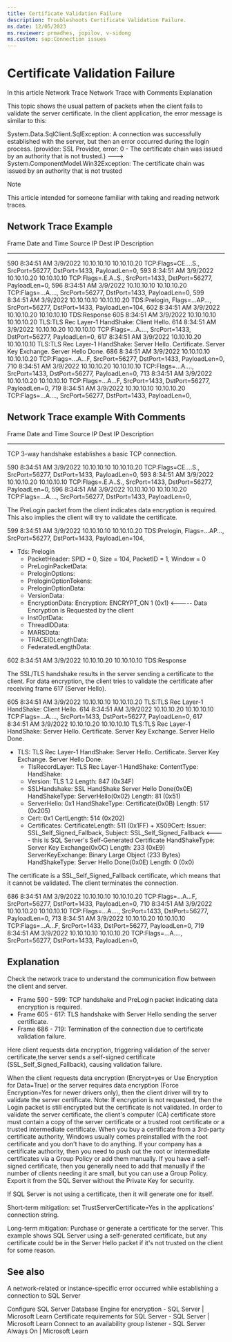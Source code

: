 ```yaml
---
title: Certificate Validation Failure
description: Troubleshoots Certificate Validation Failure.
ms.date: 12/05/2023
ms.reviewer: prmadhes, jopilov, v-sidong
ms.custom: sap:Connection issues
---
```

# Certificate Validation Failure

In this article
Network Trace
Network Trace with Comments
Explanation

This topic shows the usual pattern of packets when the client fails to validate the server certificate.
In the client application, the error message is similar to this:

System.Data.SqlClient.SqlException:
A connection was successfully established with the server, but then an error occurred during the login process.
(provider: SSL Provider, error: 0 - The certificate chain was issued by an authority that is not trusted.)
---> System.ComponentModel.Win32Exception: The certificate chain was issued by an authority that is not trusted

> [!NOTE]
> This article intended for someone familiar with taking and reading network traces.

## Network Trace Example

Frame  Date and Time        Source IP    Dest IP      Description
-----  -------------------  -----------  -----------  -----------------------------------------------------------------------------------
590    8:34:51 AM 3/9/2022  10.10.10.10  10.10.10.20  TCP:Flags=CE....S., SrcPort=56277, DstPort=1433, PayloadLen=0, 
593    8:34:51 AM 3/9/2022  10.10.10.20  10.10.10.10  TCP:Flags=.E.A..S., SrcPort=1433, DstPort=56277, PayloadLen=0, 
596    8:34:51 AM 3/9/2022  10.10.10.10  10.10.10.20  TCP:Flags=...A...., SrcPort=56277, DstPort=1433, PayloadLen=0, 
599    8:34:51 AM 3/9/2022  10.10.10.10  10.10.10.20  TDS:Prelogin, Flags=...AP..., SrcPort=56277, DstPort=1433, PayloadLen=104,
602    8:34:51 AM 3/9/2022  10.10.10.20  10.10.10.10  TDS:Response
605    8:34:51 AM 3/9/2022  10.10.10.10  10.10.10.20  TLS:TLS Rec Layer-1 HandShake: Client Hello.
614    8:34:51 AM 3/9/2022  10.10.10.20  10.10.10.10  TCP:Flags=...A...., SrcPort=1433, DstPort=56277, PayloadLen=0,
617    8:34:51 AM 3/9/2022  10.10.10.20  10.10.10.10  TLS:TLS Rec Layer-1 HandShake: Server Hello. Certificate. Server Key Exchange. Server Hello Done.
686    8:34:51 AM 3/9/2022  10.10.10.10  10.10.10.20  TCP:Flags=...A...F, SrcPort=56277, DstPort=1433, PayloadLen=0,
710    8:34:51 AM 3/9/2022  10.10.10.20  10.10.10.10  TCP:Flags=...A...., SrcPort=1433, DstPort=56277, PayloadLen=0,
713    8:34:51 AM 3/9/2022  10.10.10.20  10.10.10.10  TCP:Flags=...A...F, SrcPort=1433, DstPort=56277, PayloadLen=0,
719    8:34:51 AM 3/9/2022  10.10.10.10  10.10.10.20  TCP:Flags=...A...., SrcPort=56277, DstPort=1433, PayloadLen=0,

## Network Trace example With Comments

Frame  Date and Time        Source IP    Dest IP      Description
-----  -------------------  -----------  -----------  -----------------------------------------------------------------------------------
TCP 3-way handshake establishes a basic TCP connection.

590    8:34:51 AM 3/9/2022  10.10.10.10  10.10.10.20  TCP:Flags=CE....S., SrcPort=56277, DstPort=1433, PayloadLen=0, 
593    8:34:51 AM 3/9/2022  10.10.10.20  10.10.10.10  TCP:Flags=.E.A..S., SrcPort=1433, DstPort=56277, PayloadLen=0, 
596    8:34:51 AM 3/9/2022  10.10.10.10  10.10.10.20  TCP:Flags=...A...., SrcPort=56277, DstPort=1433, PayloadLen=0, 

The PreLogin packet from the client indicates data encryption is required.
This also implies the client will try to validate the certificate.

599    8:34:51 AM 3/9/2022  10.10.10.10  10.10.10.20  TDS:Prelogin, Flags=...AP..., SrcPort=56277, DstPort=1433, PayloadLen=104,

- Tds: Prelogin
  + PacketHeader: SPID = 0, Size = 104, PacketID = 1, Window = 0
  - PreLoginPacketData: 
   - PreloginOptions: 
    + PreloginOptionTokens: 
    - PreloginOptionData: 
     + VersionData: 
     - EncryptionData: 
        Encryption: ENCRYPT_ON 1 (0x1)    <----- Data Encryption is Requested by the client
     + InstOptData: 
     + ThreadIDData: 
     + MARSData: 
     + TRACEIDLengthData: 
     + FederatedLengthData:

602    8:34:51 AM 3/9/2022  10.10.10.20  10.10.10.10  TDS:Response

The SSL/TLS handshake results in the server sending a certificate to the client.
For data encryption, the client tries to validate the certificate after receiving frame 617 (Server Hello).

605    8:34:51 AM 3/9/2022  10.10.10.10  10.10.10.20  TLS:TLS Rec Layer-1 HandShake: Client Hello.
614    8:34:51 AM 3/9/2022  10.10.10.20  10.10.10.10  TCP:Flags=...A...., SrcPort=1433, DstPort=56277, PayloadLen=0,
617    8:34:51 AM 3/9/2022  10.10.10.20  10.10.10.10  TLS:TLS Rec Layer-1 HandShake: Server Hello. Certificate. Server Key Exchange. Server Hello Done.

- TLS: TLS Rec Layer-1 HandShake: Server Hello. Certificate. Server Key Exchange. Server Hello Done.
  - TlsRecordLayer: TLS Rec Layer-1 HandShake:
     ContentType: HandShake:
   + Version: TLS 1.2
     Length: 847 (0x34F)
   - SSLHandshake: SSL HandShake Server Hello Done(0x0E)
      HandShakeType: ServerHello(0x02)
      Length: 81 (0x51)
    + ServerHello: 0x1
      HandShakeType: Certificate(0x0B)
      Length: 517 (0x205)
    - Cert: 0x1
       CertLength: 514 (0x202)
     - Certificates: 
        CertificateLength: 511 (0x1FF)
      + X509Cert: Issuer: SSL_Self_Signed_Fallback, Subject: SSL_Self_Signed_Fallback   <---- this is SQL Server's Self-Generated Certificate
      HandShakeType: Server Key Exchange(0x0C)
      Length: 233 (0xE9)
      ServerKeyExchange: Binary Large Object (233 Bytes)
      HandShakeType: Server Hello Done(0x0E)
      Length: 0 (0x0)

The certificate is a SSL_Self_Signed_Fallback certificate, which means that it cannot be validated.
The client terminates the connection.

686    8:34:51 AM 3/9/2022  10.10.10.10  10.10.10.20  TCP:Flags=...A...F, SrcPort=56277, DstPort=1433, PayloadLen=0,
710    8:34:51 AM 3/9/2022  10.10.10.20  10.10.10.10  TCP:Flags=...A...., SrcPort=1433, DstPort=56277, PayloadLen=0,
713    8:34:51 AM 3/9/2022  10.10.10.20  10.10.10.10  TCP:Flags=...A...F, SrcPort=1433, DstPort=56277, PayloadLen=0,
719    8:34:51 AM 3/9/2022  10.10.10.10  10.10.10.20  TCP:Flags=...A...., SrcPort=56277, DstPort=1433, PayloadLen=0,

## Explanation

Check the network trace to understand the communication flow between the client and server.

- Frame 590 - 599: TCP handshake and PreLogin packet indicating data encryption is required.
- Frame 605 - 617: TLS handshake with Server Hello sending the server certificate.
- Frame 686 - 719: Termination of the connection due to certificate validation failure.

Here client requests data encryption, triggering validation of the server certificate,the server sends a self-signed certificate (SSL_Self_Signed_Fallback), causing validation failure.

When the client requests data encryption (Encrypt=yes or Use Encryption for Data=True) or the server requires data encryption (Force Encryption=Yes for newer drivers only), then the client driver will try to validate the server certificate.
Note: If encryption is not requested, then the Login packet is still encrypted but the certificate is not validated.
In order to validate the server certificate, the client's computer (CA) certificate store must contain a copy of the server certificate or a trusted root certificate or a trusted intermediate certificate. When you buy a certificate from a 3rd-party certificate authority, Windows usually comes preinstalled with the root certificate and you don't have to do anything.
If your company has a certificate authority, then you need to push out the root or intermediate certificates via a Group Policy or add them manually.
If you have a self-signed certificate, then you generally need to add that manually if the number of clients needing it are small, but you can use a Group Policy. Export it from the SQL Server without the Private Key for security.

If SQL Server is not using a certificate, then it will generate one for itself. 

Short-term mitigation: set TrustServerCertificate=Yes in the applications' connection string. 

Long-term mitigation: Purchase or generate a certificate for the server.
This example shows SQL Server using a self-generated certificate, but any certificate could be in the Server Hello packet if it's not trusted on the client for some reason.

## See also

A network-related or instance-specific error occurred while establishing a connection to SQL Server

Configure SQL Server Database Engine for encryption - SQL Server | Microsoft Learn
Certificate requirements for SQL Server - SQL Server | Microsoft Learn
Connect to an availability group listener - SQL Server Always On | Microsoft Learn